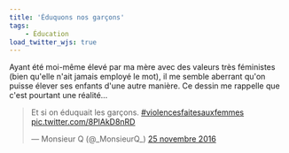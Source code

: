 ```yaml
---
title: 'Éduquons nos garçons'
tags:
    - Éducation
load_twitter_wjs: true
---
```


Ayant été moi-même élevé par ma mère avec des valeurs très féministes (bien qu'elle n'ait jamais employé le mot), il me semble aberrant qu'on puisse élever ses enfants d'une autre manière. Ce dessin me rappelle que c'est pourtant une réalité…

<!-- more -->

<blockquote class="twitter-tweet" data-lang="fr"><p lang="fr" dir="ltr">Et si on éduquait les garçons. <a href="https://twitter.com/hashtag/violencesfaitesauxfemmes?src=hash">#violencesfaitesauxfemmes</a> <a href="https://t.co/8PlAkD8nRD">pic.twitter.com/8PlAkD8nRD</a></p>&mdash; Monsieur Q (@_MonsieurQ_) <a href="https://twitter.com/_MonsieurQ_/status/802157382218510336">25 novembre 2016</a></blockquote>
